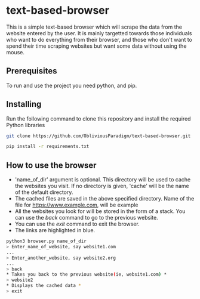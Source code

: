 # text-based-browser

This is a simple text-based browser which will scrape the data from the website entered by the user. It is mainly targetted towards those individuals who want to do everything from their browser, and those who don't want to spend their time scraping websites but want some data without using the mouse.

## Prerequisites

To run and use the project you need python, and pip.

## Installing

Run the following command to clone this repository and install the required Python libraries

```bash
git clone https://github.com/ObliviousParadigm/text-based-browser.git

pip install -r requirements.txt
```

## How to use the browser

- 'name_of_dir' argument is optional. This directory will be used to cache the websites you visit. If no directory is given, 'cache' will be the name of the default directory.
- The cached files are saved in the above specified directory.
Name of the file for https://www.example.com, will be example
- All the websites you look for will be stored in the form of a stack. You can use the *back* command to go to the previous website.
- You can use the *exit* command to exit the browser.
- The links are highlighted in blue.

```bash
python3 browser.py name_of_dir
> Enter_name_of_website, say website1.com
...
> Enter_another_website, say website2.org
...
> back
* Takes you back to the previous website(ie, website1.com) *
> website2
* Displays the cached data *
> exit
```
